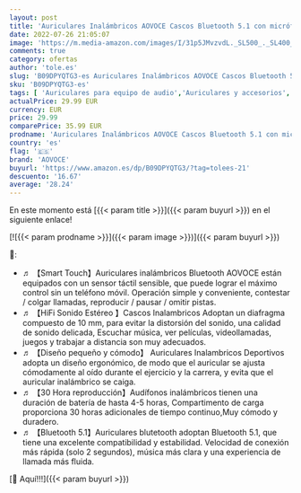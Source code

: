 ```yaml
---
layout: post
title: 'Auriculares Inalámbricos AOVOCE Cascos Bluetooth 5.1 con micrófono HiFi Control Táctil IPX5 Impermeable 30 Hora USB-C para iPhone Huawei Xiaomi Samsung Android Negro '
date: 2022-07-26 21:05:07
image: 'https://m.media-amazon.com/images/I/31p5JMvzvdL._SL500_._SL400_.jpg'
comments: true
category: ofertas
author: 'tole.es'
slug: 'B09DPYQTG3-es Auriculares Inalámbricos AOVOCE Cascos Bluetooth 5.1 con...'
sku: 'B09DPYQTG3-es'
tags: [ 'Auriculares para equipo de audio','Auriculares y accesorios','Electrónica','aovoce','iphone','🇪🇸', ]
actualPrice: 29.99 EUR
currency: EUR
price: 29.99
comparePrice: 35.99 EUR
prodname: 'Auriculares Inalámbricos AOVOCE Cascos Bluetooth 5.1 con micrófono HiFi Control Táctil IPX5 Impermeable 30 Hora USB-C para iPhone Huawei Xiaomi Samsung Android Negro '
country: 'es'
flag: '🇪🇸'
brand: 'AOVOCE'
buyurl: 'https://www.amazon.es/dp/B09DPYQTG3/?tag=tolees-21'
descuento: '16.67'
average: '28.24'
---
```


En este momento está [{{< param title >}}]({{< param buyurl >}}) en el siguiente enlace!

[![{{< param prodname >}}]({{< param image >}})]({{< param buyurl >}})

🔎:

- ♬ 【Smart Touch】Auriculares inalámbricos Bluetooth AOVOCE están equipados con un sensor táctil sensible, que puede lograr el máximo control sin un teléfono móvil. Operación simple y conveniente, contestar / colgar llamadas, reproducir / pausar / omitir pistas.
- ♬ 【HiFi Sonido Estéreo 】Cascos Inalambricos Adoptan un diafragma compuesto de 10 mm, para evitar la distorsión del sonido, una calidad de sonido delicada, Escuchar música, ver películas, videollamadas, juegos y trabajar a distancia son muy adecuados.
- ♬ 【Diseño pequeño y cómodo】 Auriculares Inalambricos Deportivos adopta un diseño ergonómico, de modo que el auricular se ajusta cómodamente al oído durante el ejercicio y la carrera, y evita que el auricular inalámbrico se caiga.
- ♬ 【30 Hora reproducción】Audífonos inalámbricos tienen una duración de batería de hasta 4-5 horas, Compartimento de carga proporciona 30 horas adicionales de tiempo continuo,Muy cómodo y duradero.
- ♬ 【Bluetooth 5.1】Auriculares blutetooth adoptan Bluetooth 5.1, que tiene una excelente compatibilidad y estabilidad. Velocidad de conexión más rápida (solo 2 segundos), música más clara y una experiencia de llamada más fluida.

[🛒 Aquí!!!]({{< param buyurl >}})
